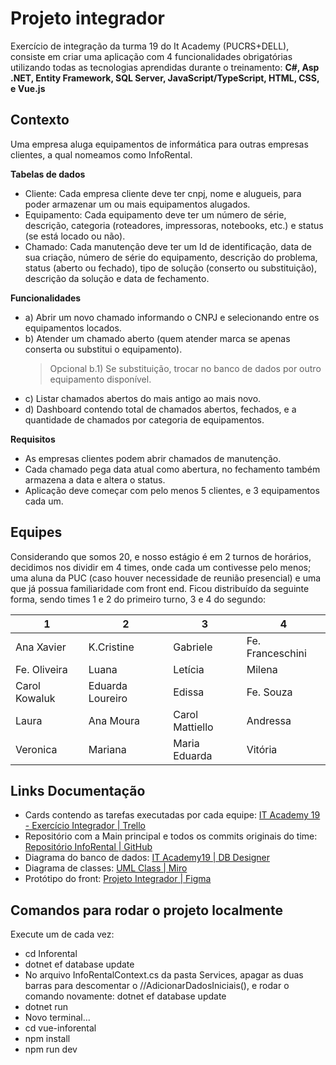 # Projeto integrador

Exercício de integração da turma 19 do It Academy (PUCRS+DELL), consiste em criar uma aplicação com 4 funcionalidades obrigatórias utilizando todas as tecnologias aprendidas durante o treinamento:
**C#, Asp .NET, Entity Framework, SQL Server, JavaScript/TypeScript, HTML, CSS, e Vue.js**

## Contexto

Uma empresa aluga equipamentos de informática para outras empresas clientes, a qual nomeamos como InfoRental.

**Tabelas de dados**

- Cliente:
  Cada empresa cliente deve ter cnpj, nome e alugueis, para poder armazenar um ou mais equipamentos alugados.
- Equipamento:
  Cada equipamento deve ter um número de série, descrição, categoria (roteadores, impressoras, notebooks, etc.) e status (se está locado ou não).
- Chamado:
  Cada manutenção deve ter um Id de identificação, data de sua criação, número de série do equipamento, descrição do problema, status (aberto ou fechado), tipo de solução (conserto ou substituição), descrição da solução e data de fechamento.

**Funcionalidades**

- a) Abrir um novo chamado informando o CNPJ e selecionando entre os equipamentos locados.
- b) Atender um chamado aberto (quem atender marca se apenas conserta ou substitui o equipamento).
  > Opcional b.1) Se substituição, trocar no banco de dados por outro equipamento disponível.
- c) Listar chamados abertos do mais antigo ao mais novo.
- d) Dashboard contendo total de chamados abertos, fechados, e a quantidade de chamados por categoria de equipamentos.

**Requisitos**

- As empresas clientes podem abrir chamados de manutenção.
- Cada chamado pega data atual como abertura, no fechamento também armazena a data e altera o status.
- Aplicação deve começar com pelo menos 5 clientes, e 3 equipamentos cada um.

## Equipes

Considerando que somos 20, e nosso estágio é em 2 turnos de horários, decidimos nos dividir em 4 times, onde cada um contivesse pelo menos; uma aluna da PUC (caso houver necessidade de reunião presencial) e uma que já possua familiaridade com front end.
Ficou distribuído da seguinte forma, sendo times 1 e 2 do primeiro turno, 3 e 4 do segundo:

| 1             | 2                | 3               | 4                |
| ------------- | ---------------- | --------------- | ---------------- |
| Ana Xavier    | K.Cristine       | Gabriele        | Fe. Franceschini |
| Fe. Oliveira  | Luana            | Letícia         | Milena           |
| Carol Kowaluk | Eduarda Loureiro | Edissa          | Fe. Souza        |
| Laura         | Ana Moura        | Carol Mattiello | Andressa         |
| Veronica      | Mariana          | Maria Eduarda   | Vitória          |

## Links Documentação

- Cards contendo as tarefas executadas por cada equipe:
  [IT Academy 19 - Exercício Integrador | Trello](https://trello.com/b/Dw72C0f8/it-academy-19-exerc%C3%ADcio-integrador)
- Repositório com a Main principal e todos os commits originais do time:
  [Repositório InfoRental | GitHub](https://github.com/gabicolares/integrador-19)
- Diagrama do banco de dados:
  [IT Academy19 | DB Designer](https://erd.dbdesigner.net/designer/schema/1692905592-it-academy19)
- Diagrama de classes:
  [UML Class | Miro](https://miro.com/app/board/uXjVMjC_kUw=/?share_link_id=336899286270)
- Protótipo do front:
  [Projeto Integrador | Figma](https://www.figma.com/file/KBOviyyc5qhqAzBZ8K933v/Projeto-Integrador-team-library?type=design&node-id=2311-3&mode=design&t=TmR2amluf0IM38Ky-0)

## Comandos para rodar o projeto localmente

Execute um de cada vez:

- cd Inforental
- dotnet ef database update
- No arquivo InfoRentalContext.cs da pasta Services, apagar as duas barras para descomentar o //AdicionarDadosIniciais(), e rodar o comando novamente: dotnet ef database update
- dotnet run
- Novo terminal...
- cd vue-inforental
- npm install
- npm run dev
